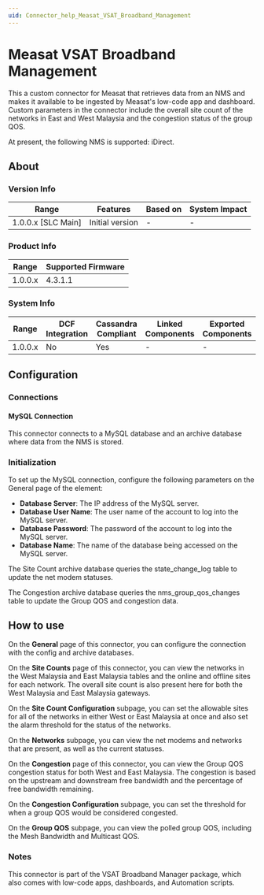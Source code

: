 ```yaml
---
uid: Connector_help_Measat_VSAT_Broadband_Management
---
```


# Measat VSAT Broadband Management

This a custom connector for Measat that retrieves data from an NMS and makes it available to be ingested by Measat's low-code app and dashboard. Custom parameters in the connector include the overall site count of the networks in East and West Malaysia and the congestion status of the group QOS.

At present, the following NMS is supported: iDirect.

## About

### Version Info

| Range              | Features        | Based on | System Impact |
|--------------------|-----------------|----------|---------------|
| 1.0.0.x [SLC Main] | Initial version | -        | -             |

### Product Info

| Range   | Supported Firmware |
|---------|--------------------|
| 1.0.0.x | 4.3.1.1            |

### System Info

| Range   | DCF Integration | Cassandra Compliant | Linked Components | Exported Components |
|---------|-----------------|---------------------|-------------------|---------------------|
| 1.0.0.x | No              | Yes                 | -                 | -                   |

## Configuration

### Connections

#### MySQL Connection

This connector connects to a MySQL database and an archive database where data from the NMS is stored.

### Initialization

To set up the MySQL connection, configure the following parameters on the General page of the element:

- **Database Server**: The IP address of the MySQL server.
- **Database User Name**: The user name of the account to log into the MySQL server.
- **Database Password**: The password of the account to log into the MySQL server.
- **Database Name**: The name of the database being accessed on the MySQL server.

The Site Count archive database queries the state_change_log table to update the net modem statuses.

The Congestion archive database queries the nms_group_qos_changes table to update the Group QOS and congestion data.

## How to use

On the **General** page of this connector, you can configure the connection with the config and archive databases.

On the **Site Counts** page of this connector, you can view the networks in the West Malaysia and East Malaysia tables and the online and offline sites for each network. The overall site count is also present here for both the West Malaysia and East Malaysia gateways.

On the **Site Count Configuration** subpage, you can set the allowable sites for all of the networks in either West or East Malaysia at once and also set the alarm threshold for the status of the networks.

On the **Networks** subpage, you can view the net modems and networks that are present, as well as the current statuses.

On the **Congestion** page of this connector, you can view the Group QOS congestion status for both West and East Malaysia. The congestion is based on the upstream and downstream free bandwidth and the percentage of free bandwidth remaining.

On the **Congestion Configuration** subpage, you can set the threshold for when a group QOS would be considered congested.

On the **Group QOS** subpage, you can view the polled group QOS, including the Mesh Bandwidth and Multicast QOS.

### Notes

This connector is part of the VSAT Broadband Manager package, which also comes with low-code apps, dashboards, and Automation scripts.
